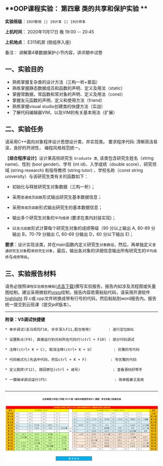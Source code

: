 **OOP课程实验： 第四章 类的共享和保护实验 **
---

**实验班级**：`19计联培 || 19计本 || 19计师本`

**上机时间**： 
             2020年11月17日 晚 19:00 -- 20:45
          

**上机地点**：  E315机房 (按组序入座)


备注： 讲解第4章数据保护小节内容，讲评期中试卷

## 一、实验目的

*  熟练掌握复杂类的设计方法（三构一析+普函）
*  熟练掌握静态数据成员和函数的声明、定义及用法（static）
*  掌握常数据，常函数和常对象的声明、定义及用法（const）
*  掌握友元函数的声明、定义和使用方法（friend）
*  熟练掌握visual studio创建类的快捷方法（实战）
*  了解代码编辑器VIM，以及VIM的有关基本用法（扩展）



## 二、实验任务

请采用C++面向对象程序设计思想设计类，并实现类。 要求程序代码: 清晰简洁易读，良好的开闭性， 编程风格规范统一。

【**综合程序设计**】设计某高校研究生 `Graduate 类`, 该类包含研究生姓名（string name)、性别 (bool gender)、学号 (int id)、入学成绩（double score）、研究领域 (string research) 和指导教师 (string tutor) 、学校名称（const string university）与该研究生类有关的函数如下：                                                                                                                                                    
* 初始化与释放研究生对象数据（三构一析）；

* 采用`普通成员函数`形式输出研究生基本数据信息；

* 采用`常成员函数`形式输出研究生的基本数据信息；

* 输出多个研究生对象的`平均成绩` (要求在类内封装实现)；

* 以`友元函数`形式计算每个研究生对象的成绩等级（90 分以上输出 A, 80-89 分输出 B，70-79 分输出 C, 60-69 分输出 D，60 分以下输出 E)；

**要求**：设计实现该类，并在main函数内定义研究生`对象数组`，然后，再单独定义`普通研究生对象`和`常研究生对象`，最后，输出各对象的详细信息输出所有研究生的`平均成绩`与`成绩等级`。

## 三、实验报告材料


请务必按照`课程实验报告模板`([点击下载](https://github.com/tsingke/OOP_CS2020/blob/master/%E5%AE%9E%E9%AA%8C%E6%8A%A5%E5%91%8A/%E3%80%8A%E9%9D%A2%E5%90%91%E5%AF%B9%E8%B1%A1%E7%A8%8B%E5%BA%8F%E8%AE%BE%E8%AE%A1%E3%80%8B%E5%AE%9E%E9%AA%8C%E6%8A%A5%E5%91%8A%E6%A8%A1%E6%9D%BF.docx))撰写实验报告，报告内如涉及流程图或矢量图绘制，建议采用微软的[visio](https://pan.baidu.com/s/1L4y1pWXcJjojZlIAQZjPAg)绘制，报告内容若需粘贴代码，请采用开源软件 [highlight](http://www.andre-simon.de/zip/highlight-setup-3.53-x64.exe) 将.c或.cpp文件转换成带有行号的代码，然后粘贴到word报告内。报告统一提交到云班课（提交pdf版本）。

---

  **附录：VS调试快捷键**

   ```  
   * 单步调试(走马观花F10, 步步深入F11,配合使用)        : 逐行定位BUG
   
   * 设置断点(F9), 直接运行到光标所在代码行(ctrl + F10) : 部分代码调试
   
   * 注释(ctrl+ K + C), 取消注释(ctrl+ K + U)          : 优雅的写代码
   
   * 代码格式化(先选中代码，然后ctrl + K + F)           : 写优雅的代码
   
   * 定义跳转(F12), 跳回原位(ctrl + 减号)               : 查看源码好帮手
   
   * 一键编译调试运行(F5)                               : 简单粗暴又高效                      
 

   ```


---

![image](https://github.com/tsingke/OOP_CS2020/blob/master/%E5%AE%9E%E9%AA%8C%E6%8A%A5%E5%91%8A/SeatArrangement.png)

